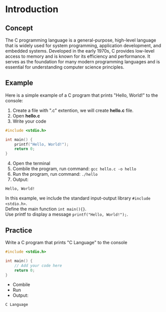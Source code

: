 # Introduction

## Concept
The C programming language is a general-purpose, high-level language that is widely used for system programming, application development, and embedded systems. Developed in the early 1970s, C provides low-level access to memory and is known for its efficiency and performance. It serves as the foundation for many modern programming languages and is essential for understanding computer science principles.

## Example
Here is a simple example of a C program that prints "Hello, World!" to the console:

1. Create a file with ".c" extention, we will create **hello.c** file.
2. Open **hello.c**
3. Write your code
```c
#include <stdio.h>

int main() {
    printf("Hello, World!");
    return 0;
}
```
4. Open the terminal
5. Combile the program, run command: `gcc hello.c -o hello`
6. Run the program, run command: `./hello`
7. Output:
 
```
Hello, World!
```

In this example, we include the standard input-output library ```#include <stdio.h>```.   
Define the main function ```int main(){}```.    
Use printf to display a message ```printf("Hello, World!");```.   

## Practice

Write a C program that prints "C Language" to the console

```c
#include <stdio.h>

int main() {
    // Add your code here
    return 0;
}
```
- Combile
- Run
- Output:

```
C Language
```
